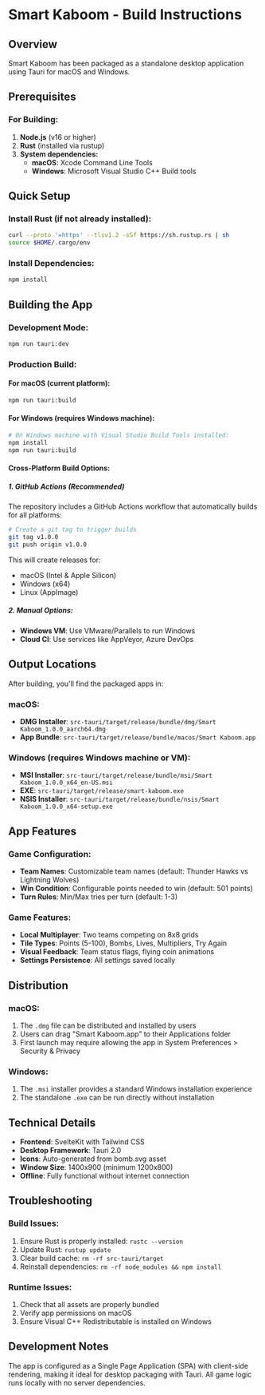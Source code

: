# Smart Kaboom - Build Instructions

## Overview
Smart Kaboom has been packaged as a standalone desktop application using Tauri for macOS and Windows.

## Prerequisites

### For Building:
1. **Node.js** (v16 or higher)
2. **Rust** (installed via rustup)
3. **System dependencies:**
   - **macOS**: Xcode Command Line Tools
   - **Windows**: Microsoft Visual Studio C++ Build tools

## Quick Setup

### Install Rust (if not already installed):
```bash
curl --proto '=https' --tlsv1.2 -sSf https://sh.rustup.rs | sh
source $HOME/.cargo/env
```

### Install Dependencies:
```bash
npm install
```

## Building the App

### Development Mode:
```bash
npm run tauri:dev
```

### Production Build:

#### For macOS (current platform):
```bash
npm run tauri:build
```

#### For Windows (requires Windows machine):
```bash
# On Windows machine with Visual Studio Build Tools installed:
npm install
npm run tauri:build
```

#### Cross-Platform Build Options:

##### 1. GitHub Actions (Recommended)
The repository includes a GitHub Actions workflow that automatically builds for all platforms:

```bash
# Create a git tag to trigger builds
git tag v1.0.0
git push origin v1.0.0
```

This will create releases for:
- macOS (Intel & Apple Silicon)
- Windows (x64)
- Linux (AppImage)

##### 2. Manual Options:
- **Windows VM**: Use VMware/Parallels to run Windows
- **Cloud CI**: Use services like AppVeyor, Azure DevOps

## Output Locations

After building, you'll find the packaged apps in:

### macOS:
- **DMG Installer**: `src-tauri/target/release/bundle/dmg/Smart Kaboom_1.0.0_aarch64.dmg`
- **App Bundle**: `src-tauri/target/release/bundle/macos/Smart Kaboom.app`

### Windows (requires Windows machine or VM):
- **MSI Installer**: `src-tauri/target/release/bundle/msi/Smart Kaboom_1.0.0_x64_en-US.msi`
- **EXE**: `src-tauri/target/release/smart-kaboom.exe`
- **NSIS Installer**: `src-tauri/target/release/bundle/nsis/Smart Kaboom_1.0.0_x64-setup.exe`

## App Features

### Game Configuration:
- **Team Names**: Customizable team names (default: Thunder Hawks vs Lightning Wolves)
- **Win Condition**: Configurable points needed to win (default: 501 points)
- **Turn Rules**: Min/Max tries per turn (default: 1-3)

### Game Features:
- **Local Multiplayer**: Two teams competing on 8x8 grids
- **Tile Types**: Points (5-100), Bombs, Lives, Multipliers, Try Again
- **Visual Feedback**: Team status flags, flying coin animations
- **Settings Persistence**: All settings saved locally

## Distribution

### macOS:
1. The `.dmg` file can be distributed and installed by users
2. Users can drag "Smart Kaboom.app" to their Applications folder
3. First launch may require allowing the app in System Preferences > Security & Privacy

### Windows:
1. The `.msi` installer provides a standard Windows installation experience
2. The standalone `.exe` can be run directly without installation

## Technical Details

- **Frontend**: SvelteKit with Tailwind CSS
- **Desktop Framework**: Tauri 2.0
- **Icons**: Auto-generated from bomb.svg asset
- **Window Size**: 1400x900 (minimum 1200x800)
- **Offline**: Fully functional without internet connection

## Troubleshooting

### Build Issues:
1. Ensure Rust is properly installed: `rustc --version`
2. Update Rust: `rustup update`
3. Clear build cache: `rm -rf src-tauri/target`
4. Reinstall dependencies: `rm -rf node_modules && npm install`

### Runtime Issues:
1. Check that all assets are properly bundled
2. Verify app permissions on macOS
3. Ensure Visual C++ Redistributable is installed on Windows

## Development Notes

The app is configured as a Single Page Application (SPA) with client-side rendering, making it ideal for desktop packaging with Tauri. All game logic runs locally with no server dependencies.